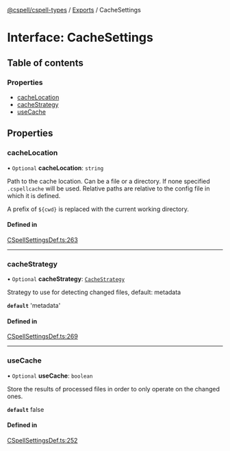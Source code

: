 [@cspell/cspell-types](../README.md) / [Exports](../modules.md) / CacheSettings

# Interface: CacheSettings

## Table of contents

### Properties

- [cacheLocation](CacheSettings.md#cachelocation)
- [cacheStrategy](CacheSettings.md#cachestrategy)
- [useCache](CacheSettings.md#usecache)

## Properties

### cacheLocation

• `Optional` **cacheLocation**: `string`

Path to the cache location. Can be a file or a directory.
If none specified `.cspellcache` will be used.
Relative paths are relative to the config file in which it
is defined.

A prefix of `${cwd}` is replaced with the current working directory.

#### Defined in

[CSpellSettingsDef.ts:263](https://github.com/streetsidesoftware/cspell/blob/a151ccc/packages/cspell-types/src/CSpellSettingsDef.ts#L263)

___

### cacheStrategy

• `Optional` **cacheStrategy**: [`CacheStrategy`](../modules.md#cachestrategy)

Strategy to use for detecting changed files, default: metadata

**`default`** 'metadata'

#### Defined in

[CSpellSettingsDef.ts:269](https://github.com/streetsidesoftware/cspell/blob/a151ccc/packages/cspell-types/src/CSpellSettingsDef.ts#L269)

___

### useCache

• `Optional` **useCache**: `boolean`

Store the results of processed files in order to only operate on the changed ones.

**`default`** false

#### Defined in

[CSpellSettingsDef.ts:252](https://github.com/streetsidesoftware/cspell/blob/a151ccc/packages/cspell-types/src/CSpellSettingsDef.ts#L252)

